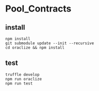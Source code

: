 # Pool_Contracts

## install 
```
npm install
git submodule update --init --recursive
cd oraclize && npm install
```

## test
```
truffle develop
npm run oraclize
npm run test
```